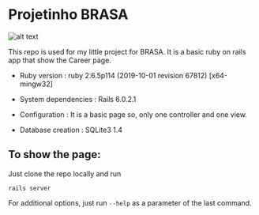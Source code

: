 # Projetinho BRASA 
![alt text](PROJECT_IMAGES/1.png "Projetinho brasa")

This repo is used for my little project for BRASA. It is a basic ruby on rails app that show the Career page.


* Ruby version : ruby 2.6.5p114 (2019-10-01 revision 67812) [x64-mingw32]

* System dependencies : 
Rails 6.0.2.1

* Configuration : It is a basic page so, only one controller and one view.

* Database creation : 
SQLite3 1.4

## To show the page:

Just clone the repo locally and run 

``
rails server
``

For additional options, just run ``--help`` as a parameter of the last command.